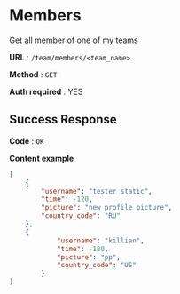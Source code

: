 # Members

Get all member of one of my teams

**URL** : `/team/members/<team_name>`

**Method** : `GET`

**Auth required** : YES

## Success Response

**Code** : `OK`

**Content example**

```json
[
    {
        "username": "tester_static",
        "time": -120,
        "picture": "new profile picture",
        "country_code": "RU"
    },
    {
            "username": "killian",
            "time": -180,
            "picture": "pp",
            "country_code": "US"
        }
]
```

